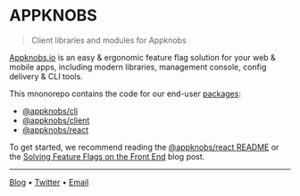 # APPKNOBS

> Client libraries and modules for Appknobs

[Appknobs.io](https://appknobs.io/) is an easy & ergonomic feature flag
solution for your web & mobile apps, including modern libraries, management
console, config delivery & CLI tools.

This mnonorepo contains the code for our end-user [packages](https://github.com/appknobs/appknobs/tree/master/packages):

* [@appknobs/cli](https://github.com/appknobs/appknobs/tree/master/packages/appknobs-cli)
* [@appknobs/client](https://github.com/appknobs/appknobs/tree/master/packages/appknobs-cli)
* [@appknobs/react](https://github.com/appknobs/appknobs/tree/master/packages/appknobs-cli)

To get started, we recommend reading the [@appknobs/react README](https://github.com/appknobs/appknobs/tree/master/packages/appknobs-cli) or the [Solving Feature Flags on the Front End](https://appknobs.io/blog/solving-feature-flags-on-the-front-end) blog post.

---

[Blog](https://appknobs.io/blog) • [Twitter](https://twitter.com/Appknobs) • [Email](mailto:hello@appknobs.io)
